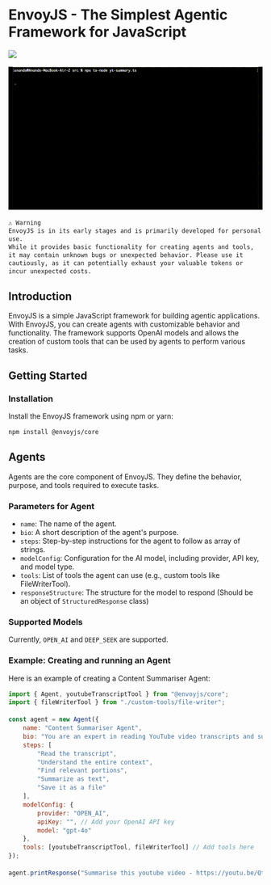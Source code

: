 # EnvoyJS - The Simplest Agentic Framework for JavaScript

[![](https://img.shields.io/npm/v/@envoyjs/core)](https://www.npmjs.com/package/@envoyjs/core)

![](https://github.com/anandrmedia/envoyjs/blob/main/docs/resources/images/envoyjs.gif?raw=true)

```
⚠️ Warning
EnvoyJS is in its early stages and is primarily developed for personal use.
While it provides basic functionality for creating agents and tools, it may contain unknown bugs or unexpected behavior. Please use it cautiously, as it can potentially exhaust your valuable tokens or incur unexpected costs.
```

## Introduction

EnvoyJS is a simple JavaScript framework for building agentic applications. With EnvoyJS, you can create agents with customizable behavior and functionality. The framework supports OpenAI models and allows the creation of custom tools that can be used by agents to perform various tasks.

## Getting Started
### Installation
Install the EnvoyJS framework using npm or yarn:

```bash
npm install @envoyjs/core
```

## Agents
Agents are the core component of EnvoyJS. They define the behavior, purpose, and tools required to execute tasks.

### Parameters for Agent
- `name`: The name of the agent.
- `bio`: A short description of the agent's purpose.
- `steps`: Step-by-step instructions for the agent to follow as array of strings.
- `modelConfig`: Configuration for the AI model, including provider, API key, and model type.
- `tools`: List of tools the agent can use (e.g., custom tools like FileWriterTool).
- `responseStructure`: The structure for the model to respond (Should be an object of `StructuredResponse` class)

### Supported Models

Currently, `OPEN_AI` and `DEEP_SEEK` are supported.

### Example: Creating and running an Agent
Here is an example of creating a Content Summariser Agent:

```javascript
import { Agent, youtubeTranscriptTool } from "@envoyjs/core";
import { fileWriterTool } from "./custom-tools/file-writer";

const agent = new Agent({
    name: "Content Summariser Agent",
    bio: "You are an expert in reading YouTube video transcripts and summarizing what the video is about.",
    steps: [
        "Read the transcript",
        "Understand the entire context",
        "Find relevant portions",
        "Summarize as text",
        "Save it as a file"
    ],
    modelConfig: {
        provider: "OPEN_AI",
        apiKey: "", // Add your OpenAI API key
        model: "gpt-4o"
    },
    tools: [youtubeTranscriptTool, fileWriterTool] // Add tools here
});

agent.printResponse("Summarise this youtube video - https://youtu.be/QtYEPYntfL4?si=KXJemWrsx_pmyU3W");
```

